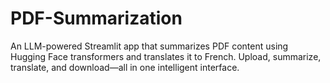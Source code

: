 # PDF-Summarization
An LLM-powered Streamlit app that summarizes PDF content using Hugging Face transformers and translates it to French. Upload, summarize, translate, and download—all in one intelligent interface.
